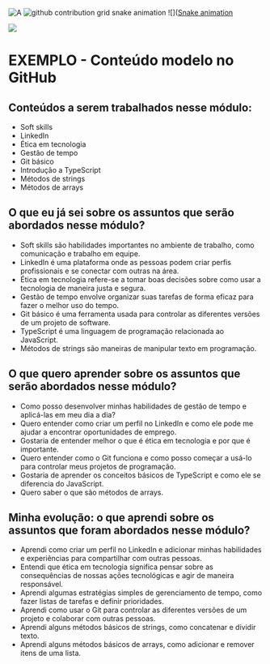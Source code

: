 ![A](https://prnt.sc/XnoMkPgE3Wif)
<picture>
  <source
    media="(prefers-color-scheme: dark)"
    srcset="https://raw.githubusercontent.com/Raulzit0/snk/output/github-contribution-grid-snake-dark.svg"
  />
  <source
    media="(prefers-color-scheme: light)"
    srcset="https://raw.githubusercontent.com/Raulzit0/snk/output/github-contribution-grid-snake.svg"
  />
  <img
    alt="github contribution grid snake animation"
    src="https://raw.githubusercontent.com/Raulzit0/snk/output/github-contribution-grid-snake.svg"
  />
![]([Snake animation](https://github.com//Raulzit0//Raulzit0/snk/output/github-contribution-grid-snake.svg)

![](https://i.imgur.com/xG74tOh.png)

# EXEMPLO - Conteúdo modelo no GitHub

## Conteúdos a serem trabalhados nesse módulo:

- Soft skills
- LinkedIn
- Ética em tecnologia
- Gestão de tempo
- Git básico
- Introdução a TypeScript
- Métodos de strings
- Métodos de arrays

## O que eu já sei sobre os assuntos que serão abordados nesse módulo?

- Soft skills são habilidades importantes no ambiente de trabalho, como comunicação e trabalho em equipe.
- LinkedIn é uma plataforma onde as pessoas podem criar perfis profissionais e se conectar com outras na área.
- Ética em tecnologia refere-se a tomar boas decisões sobre como usar a tecnologia de maneira justa e segura.
- Gestão de tempo envolve organizar suas tarefas de forma eficaz para fazer o melhor uso do tempo.
- Git básico é uma ferramenta usada para controlar as diferentes versões de um projeto de software.
- TypeScript é uma linguagem de programação relacionada ao JavaScript.
- Métodos de strings são maneiras de manipular texto em programação.

## O que quero aprender sobre os assuntos que serão abordados nesse módulo?

- Como posso desenvolver minhas habilidades de gestão de tempo e aplicá-las em meu dia a dia?
- Quero entender como criar um perfil no LinkedIn e como ele pode me ajudar a encontrar oportunidades de emprego.
- Gostaria de entender melhor o que é ética em tecnologia e por que é importante.
- Quero entender como o Git funciona e como posso começar a usá-lo para controlar meus projetos de programação.
- Gostaria de aprender os conceitos básicos de TypeScript e como ele se diferencia do JavaScript.
- Quero saber o que são métodos de arrays.

## Minha evolução: o que aprendi sobre os assuntos que foram abordados nesse módulo?

- Aprendi como criar um perfil no LinkedIn e adicionar minhas habilidades e experiências para compartilhar com outras pessoas.
- Entendi que ética em tecnologia significa pensar sobre as consequências de nossas ações tecnológicas e agir de maneira responsável.
- Aprendi algumas estratégias simples de gerenciamento de tempo, como fazer listas de tarefas e definir prioridades.
- Aprendi como usar o Git para controlar as diferentes versões de um projeto e colaborar com outras pessoas.
- Aprendi alguns métodos básicos de strings, como concatenar e dividir texto.
- Aprendi alguns métodos básicos de arrays, como adicionar e remover itens de uma lista.
